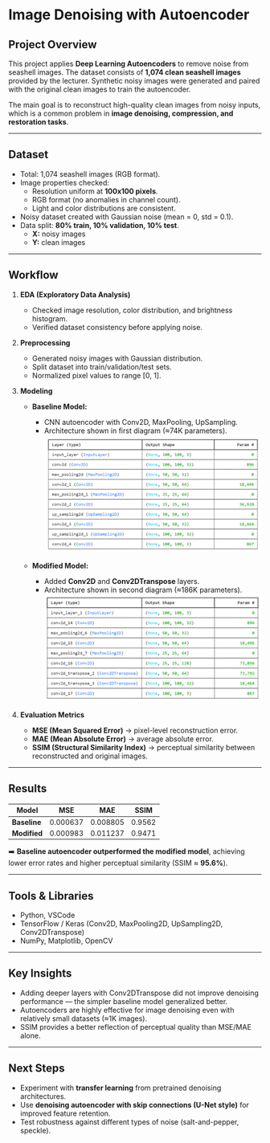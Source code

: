 # Image Denoising with Autoencoder  
## Project Overview  
This project applies **Deep Learning Autoencoders** to remove noise from seashell images. The dataset consists of **1,074 clean seashell images** provided by the lecturer. Synthetic noisy images were generated and paired with the original clean images to train the autoencoder.  

The main goal is to reconstruct high-quality clean images from noisy inputs, which is a common problem in **image denoising, compression, and restoration tasks**.  

---

## Dataset  
- Total: 1,074 seashell images (RGB format).  
- Image properties checked:  
  - Resolution uniform at **100x100 pixels**.  
  - RGB format (no anomalies in channel count).  
  - Light and color distributions are consistent.  
- Noisy dataset created with Gaussian noise (mean = 0, std = 0.1).  
- Data split: **80% train, 10% validation, 10% test**.  
  - **X:** noisy images  
  - **Y:** clean images  

---

## Workflow  
1. **EDA (Exploratory Data Analysis)**  
   - Checked image resolution, color distribution, and brightness histogram.  
   - Verified dataset consistency before applying noise.  

2. **Preprocessing**  
   - Generated noisy images with Gaussian distribution.  
   - Split dataset into train/validation/test sets.  
   - Normalized pixel values to range [0, 1].  

3. **Modeling**  
   - **Baseline Model:**  
     - CNN autoencoder with Conv2D, MaxPooling, UpSampling.  
     - Architecture shown in first diagram (≈74K parameters).
       ![Baseline Architecture](images/baseline.png)

   - **Modified Model:**  
     - Added **Conv2D** and **Conv2DTranspose** layers.  
     - Architecture shown in second diagram (≈186K parameters).
       ![Modified Architecture](images/modified.png)

4. **Evaluation Metrics**  
   - **MSE (Mean Squared Error)** → pixel-level reconstruction error.  
   - **MAE (Mean Absolute Error)** → average absolute error.  
   - **SSIM (Structural Similarity Index)** → perceptual similarity between reconstructed and original images.  

---

## Results  

| Model          | MSE      | MAE      | SSIM   |
|----------------|----------|----------|--------|
| **Baseline**   | 0.000637 | 0.008805 | 0.9562 |
| **Modified**   | 0.000983 | 0.011237 | 0.9471 |

➡️ **Baseline autoencoder outperformed the modified model**, achieving lower error rates and higher perceptual similarity (SSIM ≈ **95.6%**).  

---

## Tools & Libraries  
- Python, VSCode  
- TensorFlow / Keras (Conv2D, MaxPooling2D, UpSampling2D, Conv2DTranspose)  
- NumPy, Matplotlib, OpenCV  

---

## Key Insights  
- Adding deeper layers with Conv2DTranspose did not improve denoising performance — the simpler baseline model generalized better.  
- Autoencoders are highly effective for image denoising even with relatively small datasets (≈1K images).  
- SSIM provides a better reflection of perceptual quality than MSE/MAE alone.  

---

## Next Steps  
- Experiment with **transfer learning** from pretrained denoising architectures.  
- Use **denoising autoencoder with skip connections (U-Net style)** for improved feature retention.  
- Test robustness against different types of noise (salt-and-pepper, speckle).  
